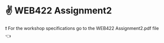 # :v: WEB422 Assignment2
:exclamation: For the workshop specifications go to the WEB422 Assignment2.pdf file :point_left:
